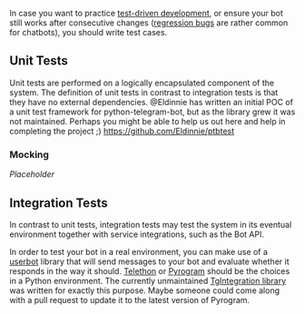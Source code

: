 In case you want to practice [test-driven development](https://en.wikipedia.org/wiki/Test-driven_development), or ensure your bot still works after consecutive changes ([regression bugs](https://en.wikipedia.org/wiki/Software_regression) are rather common for chatbots), you should write test cases.

## Unit Tests
Unit tests are performed on a logically encapsulated component of the system. The definition of unit tests in contrast to integration tests is that they have no external dependencies.
@Eldinnie has written an initial POC of a unit test framework for python-telegram-bot, but as the library grew it was not maintained. Perhaps you might be able to help us out here and help in completing the project ;)
https://github.com/Eldinnie/ptbtest

### Mocking
_Placeholder_

## Integration Tests
In contrast to unit tests, integration tests may test the system in its eventual environment together with service integrations, such as the Bot API.



In order to test your bot in a real environment, you can make use of a [userbot](http://telegra.ph/How-a-Userbot-superacharges-your-Telegram-Bot-07-09) library that will send messages to your bot and evaluate whether it responds in the way it should. [Telethon](https://github.com/LonamiWebs/Telethon) or [Pyrogram](https://github.com/pyrogram/pyrogram) should be the choices in a Python environment.
The currently unmaintained [TgIntegration library](https://github.com/JosXa/tgintegration/) was written for exactly this purpose. Maybe someone could come along with a pull request to update it to the latest version of Pyrogram.